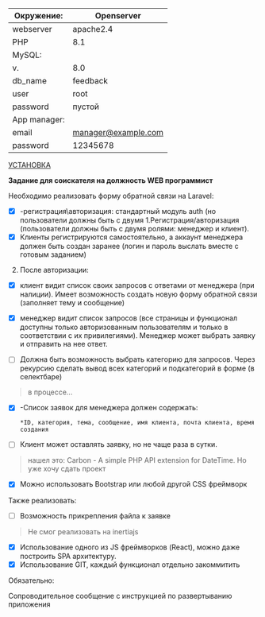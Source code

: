 ﻿
| Окружение:|Openserver|
|--|--|
| webserver | apache2.4
| PHP| 8.1 |
| MySQL:| |
| v. | 8.0 |
| db_name |feedback  |
| user| root|
| password| пустой|
|App manager:  |  |
| email | manager@example.com |
| password | 12345678 |

[УСТАНОВКА](https://github.com/hanzohasashi17/feedback-form/blob/main/INSTALL.md)

**Задание для соискателя на должность WEB программист**

Необходимо реализовать форму обратной связи на Laravel:

 - [x] -регистрация\авторизация: стандартный модуль auth (но пользователи должны быть с двумя 1.Регистрация/авторизация
       (пользователи должны быть с двумя ролями: менеджер и клиент).
 - [x] Клиенты регистрируются самостоятельно, а аккаунт менеджера должен
       быть создан заранее (логин и пароль выслать вместе с готовым
       заданием)

2. После авторизации:

 - [x] клиент видит список своих запросов с ответами от менеджера (при
       налиции). Имеет возможность создать новую форму обратной связи
       (заполняет тему и сообщение)

 - [x] менеджер видит список запросов (все страницы и функционал
       доступны только авторизованным пользователям и только в
       соответствии с их привилегиями). Менеджер может выбрать заявку и
       отправить на нее ответ.

 - [ ] Должна быть возможность выбрать категорию для запросов. Через
       рекурсию сделать вывод всех категорий и подкатегорий в форме (в
       селектбаре)
       
> в процессе...

 - [x] -Список заявок для менеджера должен содержать:
       
       *ID, категория, тема, сообщение, имя клиента, почта клиента, время создания

 - [ ] Клиент может оставлять заявку, но не чаще раза в сутки.
 

> нашел это: Carbon - A simple PHP API extension for DateTime. Но уже хочу сдать проект

 - [x] Можно использовать Bootstrap или любой другой CSS фреймворк

Также реализовать:

 - [ ] Возможность прикрепления файла к заявке

> Не смог реализовать на inertiajs

 - [x] Использование одного из JS фреймворков (React), можно даже
       построить SPA архитектуру.
 - [x] Использование GIT, каждый функционал отдельно закоммитить

Обязательно:

Сопроводительное сообщение с инструкцией по развертыванию приложения


